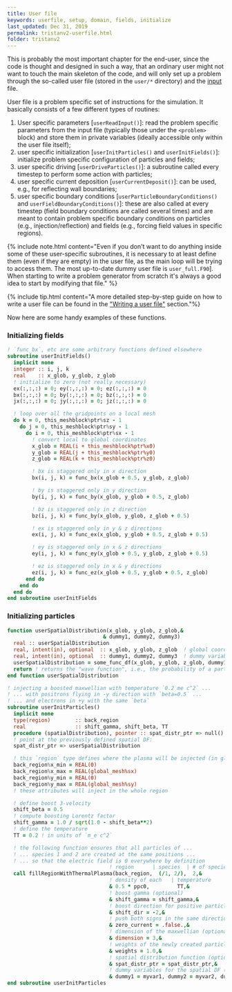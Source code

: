 ```yaml
---
title: User file
keywords: userfile, setup, domain, fields, initialize
last_updated: Dec 31, 2019
permalink: tristanv2-userfile.html
folder: tristanv2
---
```


This is probably the most important chapter for the end-user, since the code is thought and designed in such a way, that an ordinary user might not want to touch the main skeleton of the code, and will only set up a problem through the so-called user file (stored in the `user/*` directory) and the [input](tristanv2-inputfile.html) file.

User file is a problem specific set of instructions for the simulation. It basically consists of a few different types of routines:
1. User specific parameters [`userReadInput()`]: read the problem specific parameters from the input file (typically those under the `<problem>` block) and store them in private variables (ideally accessible only within the user file itself);
2. user specific initialization [`userInitParticles()` and `userInitFields()`]: initialize problem specific configuration of particles and fields;
3. user specific driving [`userDriveParticles()`]: a subroutine called every timestep to perform some action with particles;
4. user specific current deposition [`userCurrentDeposit()`]: can be used, e.g., for reflecting wall boundaries;
5. user specific boundary conditions [`userParticleBoundaryConditions()` and `userFieldBoundaryConditions()`]: these are also called at every timestep (field boundary conditions are called several times) and are meant to contain problem specific boundary conditions on particles (e.g., injection/reflection) and fields (e.g., forcing field values in specific regions).

{% include note.html content="Even if you don't want to do anything inside some of these user-specific subroutines, it is necessary to at least define them (even if they are empty) in the user file, as the main loop will be trying to access them. The most up-to-date dummy user file is `user_full.F90`]. When starting to write a problem generator from scratch it's always a good idea to start by modifying that file." %}

{% include tip.html content="A more detailed step-by-step guide on how to write a user file can be found in the [\"Writing a user file\"](tristanv2-writinguserfile.html) section."%}

Now here are some handy examples of these functions.

### Initializing fields

```fortran
! `func_bx`, etc are some arbitrary functions defined elsewhere
subroutine userInitFields()
  implicit none
  integer :: i, j, k
  real    :: x_glob, y_glob, z_glob
  ! initialize to zero (not really necessary)
  ex(:,:,:) = 0; ey(:,:,:) = 0; ez(:,:,:) = 0
  bx(:,:,:) = 0; by(:,:,:) = 0; bz(:,:,:) = 0
  jx(:,:,:) = 0; jy(:,:,:) = 0; jz(:,:,:) = 0

  ! loop over all the gridpoints on a local mesh
  do k = 0, this_meshblock%ptr%sz - 1
    do j = 0, this_meshblock%ptr%sy - 1
      do i = 0, this_meshblock%ptr%sx - 1
        ! convert local to global coordinates
        x_glob = REAL(i + this_meshblock%ptr%x0)
        y_glob = REAL(j + this_meshblock%ptr%y0)
        z_glob = REAL(k + this_meshblock%ptr%z0)

        ! bx is staggered only in x direction
        bx(i, j, k) = func_bx(x_glob + 0.5, y_glob, z_glob)

        ! by is staggered only in y direction
        by(i, j, k) = func_by(x_glob, y_glob + 0.5, z_glob)

        ! bz is staggered only in z direction
        bz(i, j, k) = func_by(x_glob, y_glob, z_glob + 0.5)

        ! ex is staggered only in y & z directions
        ex(i, j, k) = func_ex(x_glob, y_glob + 0.5, z_glob + 0.5)

        ! ey is staggered only in x & z directions
        ey(i, j, k) = func_ey(x_glob + 0.5, y_glob, z_glob + 0.5)

        ! ez is staggered only in x & y directions
        ez(i, j, k) = func_ez(x_glob + 0.5, y_glob + 0.5, z_glob)
      end do
    end do
  end do
end subroutine userInitFields
```

### Initializing particles

```fortran
function userSpatialDistribution(x_glob, y_glob, z_glob,&
                               & dummy1, dummy2, dummy3)
  real :: userSpatialDistribution
  real, intent(in), optional  :: x_glob, y_glob, z_glob  ! global coordinates
  real, intent(in), optional  :: dummy1, dummy2, dummy3  ! dummy variables to pass parameters
  userSpatialDistribution = some_func_df(x_glob, y_glob, z_glob, dummy1, dummy2, dummy3)
  return ! returns the "wave function", i.e., the probability of a particle at a given position
end function userSpatialDistribution

! injecting a boosted maxwellian with temperature `0.2 me c^2` ...
! ... with positrons flying in -y direction with `beta=0.5` ...
! ... and electrons in +y with the same `beta`
subroutine userInitParticles()
  implicit none
  type(region)        :: back_region
  real                :: shift_gamma, shift_beta, TT
  procedure (spatialDistribution), pointer :: spat_distr_ptr => null()
  ! point at the previously defined spatial DF:
  spat_distr_ptr => userSpatialDistribution

  ! this `region` type defines where the plasma will be injected (in global coordinates)
  back_region%x_min = REAL(0)
  back_region%x_max = REAL(global_mesh%sx)
  back_region%y_min = REAL(0)
  back_region%y_max = REAL(global_mesh%sy)
  ! these attributes will inject in the whole region

  ! define boost 3-velocity
  shift_beta = 0.5
  ! compute boosting Lorentz factor
  shift_gamma = 1.0 / sqrt(1.0 - shift_beta**2)
  ! define the temperature
  TT = 0.2 ! in units of `m_e c^2`

  ! the following function ensures that all particles of ...
  ! ... species 1 and 2 are created at the same positions ...
  ! ... so that the electric field is 0 everywhere by definition
                                 ! region      | species  | # of species
  call fillRegionWithThermalPlasma(back_region,  (/1, 2/),  2,&
                                 ! density of each   | temperature
                                 & 0.5 * ppc0,         TT,&
                                 ! boost gamma (optional)
                                 & shift_gamma = shift_gamma,&
                                 ! boost direction for positive particles (optional, "-2" means "-y")
                                 & shift_dir = -2,&
                                 ! push both signs in the same direction (optional)
                                 & zero_current = .false.,&
                                 ! dimension of the maxwellian (optional)
                                 & dimension = 3,&
                                 ! weights of the newly created particles (optional)
                                 & weights = 1.0,&
                                 ! spatial distribution function (optional)
                                 & spat_distr_ptr = spat_distr_ptr,&
                                 ! dummy variables for the spatial DF (optional)
                                 & dummy1 = myvar1, dummy2 = myvar2, dummy3 = myvar3)
end subroutine userInitParticles
```
